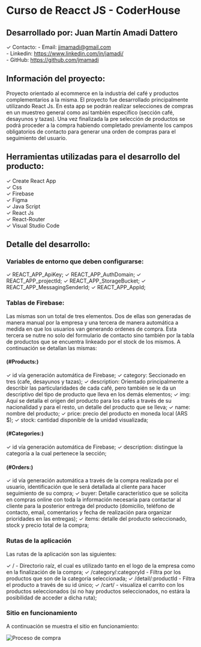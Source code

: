 # Curso de Reacct JS - CoderHouse

## Desarrollado por: Juan Martín Amadi Dattero

✓ Contacto:
    - Email: jjmamadi@gmail.com  
    - Linkedin: https://www.linkedin.com/in/jamadi/  
    - GitHub: https://github.com/jmamadi  

## Información del proyecto:

Proyecto orientado al ecommerce en la industria del café y productos complementarios a la misma. El proyecto fue desarrollado principalmente utilizando React Js. En esta app se podrán realizar selecciones de compras en un muestreo general como así también específico (sección café, desayunos y tazas). Una vez finalizada la pre selección de productos se podrá proceder a la compra habiendo completado previamente los campos obligatorios de contacto para generar una orden de compras para el seguimiento del usuario.

## Herramientas utilizadas para el desarrollo del producto:

✓ Create React App  
✓ Css  
✓ Firebase  
✓ Figma  
✓ Java Script  
✓ React Js  
✓ React-Router  
✓ Visual Studio Code  

## Detalle del desarrollo:

### Variables de entorno que deben configurarse:

✓ REACT_APP_ApiKey;
✓ REACT_APP_AuthDomain;
✓ REACT_APP_projectId;
✓ REACT_APP_StorageBucket;
✓ REACT_APP_MessagingSenderId;
✓ REACT_APP_AppId;

### Tablas de Firebase:
Las mismas son un total de tres elementos. Dos de ellas son generadas de manera manual por la empresa y una tercera de manera automática a medida en que los usuarios van generando ordenes de compra. Esta tercera se nutre no solo del formulario de contacto sino también por la tabla de productos que se encuentra linkeado por el stock de los mismos. A continuación se detallan las mismas:

#### (#Products:)
✓ id vía generación automática de Firebase;
✓ category: Seccionado en tres (cafe, desayunos y tazas);
✓ description: Orientado principalmente a describir las particularidades de cada café, pero también se le da un descriptivo del tipo de producto que lleva en los demás elementos;
✓ img: Aquí se detalla el origen del producto para los cafés a través de su nacionalidad y para el resto, un detalle del producto que se lleva;
✓ name: nombre del producto;
✓ price: precio del producto en moneda local (ARS $);
✓ stock: cantidad disponible de la unidad visualizada;

#### (#Categories:)
✓ id vía generación automática de Firebase;
✓ description: distingue la categoría a la cual pertenece la sección;

#### (#Orders:)
✓ id vía generación automática a través de la compra realizada por el usuario, identificación que le será detallada al cliente para hacer seguimiento de su compra;
✓ buyer: Detalle característico que se solicita en compras online con toda la información necesaria para contactar al cliente para la posterior entrega del producto (domicilio, teléfono de contacto, email, comentarios y fecha de realización para organizar prioridades en las entregas);
✓ items: detalle del producto seleccionado, stock y precio total de la compra;

### Rutas de la aplicación

Las rutas de la aplicación son las siguientes:

✓ / - Directorio raíz, el cual es utilizado tanto en el logo de la empresa como en la finalización de la compra;
✓ /category/:categoryId - Filtra por los productos que son de la categoría seleccionada;
✓ /detail/:productId - Filtra el producto a través de su id único;
✓ /cart/ - visualiza el carrito con los productos seleccionados (si no hay productos seleccionados, no estára la posibilidad de acceder a dicha ruta);

### Sitio en funcionamiento

A continuación se muestra el sitio en funcionamiento:

![Proceso de compra](https://agiongrande.github.io/deautor-react/deautor/public/proceso.gif)